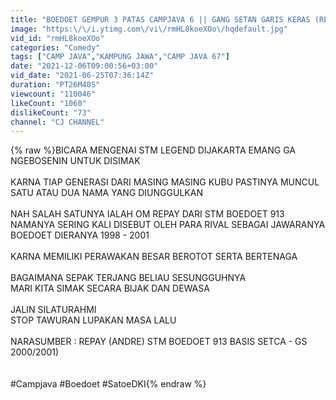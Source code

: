 ```yaml
---
title: "BOEDOET GEMPUR 3 PATAS CAMPJAVA 6 || GANG SETAN GARIS KERAS (REPAY 98\/01)"
image: "https:\/\/i.ytimg.com\/vi\/rmHL8koeXOo\/hqdefault.jpg"
vid_id: "rmHL8koeXOo"
categories: "Comedy"
tags: ["CAMP JAVA","KAMPUNG JAWA","CAMP JAVA 67"]
date: "2021-12-06T09:00:56+03:00"
vid_date: "2021-06-25T07:36:14Z"
duration: "PT26M40S"
viewcount: "110046"
likeCount: "1060"
dislikeCount: "73"
channel: "CJ CHANNEL"
---
```

{% raw %}BICARA MENGENAI STM LEGEND DIJAKARTA EMANG GA NGEBOSENIN UNTUK DISIMAK<br /><br />KARNA TIAP GENERASI DARI MASING MASING KUBU PASTINYA MUNCUL SATU ATAU DUA NAMA YANG DIUNGGULKAN<br /><br />NAH SALAH SATUNYA IALAH OM REPAY DARI STM BOEDOET 913<br />NAMANYA SERING KALI DISEBUT OLEH PARA RIVAL SEBAGAI JAWARANYA BOEDOET DIERANYA 1998 - 2001<br /><br />KARNA MEMILIKI PERAWAKAN BESAR BEROTOT SERTA BERTENAGA<br /><br />BAGAIMANA SEPAK TERJANG BELIAU SESUNGGUHNYA<br />MARI KITA SIMAK SECARA BIJAK DAN DEWASA<br /><br />JALIN SILATURAHMI<br />STOP TAWURAN LUPAKAN MASA LALU<br /><br />NARASUMBER : REPAY (ANDRE) STM BOEDOET 913 BASIS SETCA - GS 2000/2001)<br /><br /><br />#Campjava #Boedoet #SatoeDKI{% endraw %}
